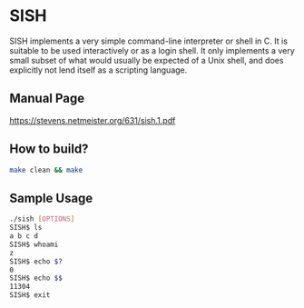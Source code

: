 # SISH
SISH implements a very simple command-line interpreter or shell in C. It is suitable to be used interactively or as a login shell. It only implements a very small subset of what would usually be expected of a Unix shell, and does explicitly not lend itself as a scripting language.

## Manual Page
https://stevens.netmeister.org/631/sish.1.pdf

## How to build?
```sh
make clean && make
```

## Sample Usage
```sh
./sish [OPTIONS]
SISH$ ls
a b c d
SISH$ whoami
z
SISH$ echo $?
0
SISH$ echo $$
11304
SISH$ exit
```
